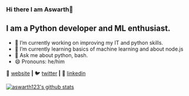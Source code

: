 ### Hi there I am Aswarth👋
## I am a Python developer and ML enthusiast. 


- 🔭 I’m currently working on improving my IT and python skills.
- 🌱 I’m currently learning basics of machine learning and about node.js
- 💬 Ask me about python, bash.
- 😄 Pronouns: he/him

🏡 [website][website] **|** 
🐦 [twitter][twitter] **|**
👔 [linkedin][linkedin]

[website]: https://aswarth123.github.io/
[twitter]: https://twitter.com/Aswarthnarayan2
[linkedin]:https://www.linkedin.com/in/aswarth-narayana-c-v-62a0b0198/

[![aswarth123's github stats](https://github-readme-stats.vercel.app/api?username=aswarth123)](https://github.com/anuraghazra/github-readme-stats)
